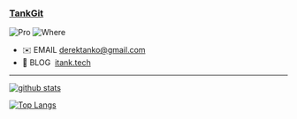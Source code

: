 ### [TankGit](https://github.com/tankgit)

![Pro](https://img.shields.io/badge/PRO-ML%20&%20CV-red)
![Where](https://img.shields.io/badge/LOC-Australia-yellow)

- ✉️ EMAIL [derektanko@gmail.com](derektanko@gmail.com)
- 🔗 BLOG&nbsp; [itank.tech](http://itank.tech)

---

[![github stats](https://github-readme-stats.vercel.app/api?username=tankgit&show_icons=true&hide_title=true&icon_color=119933&title_color=119933)](https://github.com/tankgit)

[![Top Langs](https://github-readme-stats.vercel.app/api/top-langs/?username=tankgit&hide_langs_below=1)](https://github.com/tankgit?tab=repositories)
